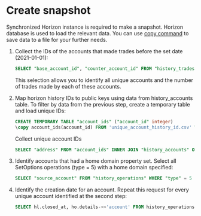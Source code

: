 Create snapshot
================


Synchronized Horizon instance is required to make a snapshot. Horizon database is used to load the relevant data. You can use [copy command](https://postgrespro.com/docs/postgresql/9.5/app-psql#app-psql-meta-commands-copy) to save data to a file for your further needs.

1. Collect the IDs of the accounts that made trades before the set date (2021-01-01):
   ```sql
   SELECT "base_account_id", "counter_account_id" FROM "history_trades" WHERE "ledger_closed_at" < '2021/01/01T00:00:00Z'
   ```
   This selection allows you to identify all unique accounts and the number of trades made by each of these accounts.


2. Map horizon history IDs to public keys using data from history_accounts table. To filter by data from the previous step, create a temporary table and load unique IDs:
   ```sql
   CREATE TEMPORARY TABLE "account_ids" ("account_id" integer)
   \copy account_ids(account_id) FROM 'unique_account_history_id.csv' WITH CSV
   ```
   Collect unique account IDs
   ```sql
   SELECT "address" FROM "account_ids" INNER JOIN "history_accounts" ON "account_id" = "id"
   ```


3. Identify accounts that had a home domain property set. Select all SetOptions operations (type = 5) with a home domain specified:
   ```sql
   SELECT "source_account" FROM "history_operations" WHERE "type" = 5 and "details" @> '{"home_domain": "<home_domain>"}'::jsonb
   ```


4. Identify the creation date for an account. Repeat this request for every unique account identified at the second step:
   ```sql
   SELECT hl.closed_at, ho.details->>'account' FROM history_operations ho LEFT JOIN history_transactions ht ON ho.transaction_id = ht.id LEFT JOIN history_ledgers hl ON ht.ledger_sequence = hl.sequence JOIN history_operation_participants hop ON ho.id = hop.history_operation_id LEFT JOIN history_accounts ha ON ha.id = hop.history_account_id WHERE ho.type = 0 AND ha.address = '<public_key>' ORDER BY ho.id LIMIT 1
   ```
